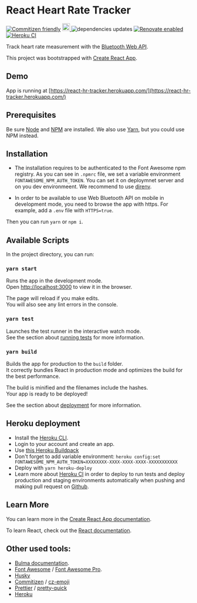 # React Heart Rate Tracker

[![Commitizen friendly](https://img.shields.io/badge/commitizen-friendly-brightgreen.svg)](http://commitizen.github.io/cz-cli/)
<a href="https://bulma.io">
<img src="https://bulma.io/images/made-with-bulma.png" alt="Made with Bulma" height="21">
</a>
<img id="badge" src="https://david-dm.org/proustibat/react-hr-tracker.svg" alt="dependencies updates">
[![Renovate enabled](https://img.shields.io/badge/RenovateBot-enabled-brightgreen.svg)](https://renovatebot.com/)
[![Heroku CI](https://img.shields.io/badge/Heroku%20-CI-blueviolet)](https://devcenter.heroku.com/articles/heroku-ci)

Track heart rate measurement with the [Bluetooth Web API](https://developer.mozilla.org/en-US/docs/Web/API/Web_Bluetooth_API).

This project was bootstrapped with [Create React App](https://github.com/facebook/create-react-app).

## Demo

App is running at [https://react-hr-tracker.herokuapp.com/](https://react-hr-tracker.herokuapp.com/)

## Prerequisites

Be sure [Node](https://nodejs.org/) and [NPM](https://www.npmjs.com/) are installed.
We also use [Yarn](https://classic.yarnpkg.com/), but you could use NPM instead.

## Installation

- The installation requires to be authenticated to the Font Awesome npm registry.
  As you can see in `.npmrc` file, we set a variable environment `FONTAWESOME_NPM_AUTH_TOKEN`. You can set it on deploymnet server and on you dev environmeent.
  We recommend to use [direnv](https://direnv.net/).

- In order to be available to use Web Bluetooth API on mobile in development mode, you need to browse the app with https.
  For example, add a `.env` file with `HTTPS=true`.

Then you can run `yarn` or `npm i`.

## Available Scripts

In the project directory, you can run:

### `yarn start`

Runs the app in the development mode.<br />
Open [http://localhost:3000](http://localhost:3000) to view it in the browser.

The page will reload if you make edits.<br />
You will also see any lint errors in the console.

### `yarn test`

Launches the test runner in the interactive watch mode.<br />
See the section about [running tests](https://facebook.github.io/create-react-app/docs/running-tests) for more information.

### `yarn build`

Builds the app for production to the `build` folder.<br />
It correctly bundles React in production mode and optimizes the build for the best performance.

The build is minified and the filenames include the hashes.<br />
Your app is ready to be deployed!

See the section about [deployment](https://facebook.github.io/create-react-app/docs/deployment) for more information.

## Heroku deployment

- Install the [Heroku CLI](https://devcenter.heroku.com/articles/heroku-cli).
- Login to your account and create an app.
- Use [this Heroku Buildpack](https://github.com/mars/create-react-app-buildpack)
- Don't forget to add variable environment: `heroku config:set FONTAWESOME_NPM_AUTH_TOKEN=XXXXXXXX-XXXX-XXXX-XXXX-XXXXXXXXXXX`
- Deploy with `yarn heroku-deploy`
- Learn more about [Heroku CI](https://devcenter.heroku.com/articles/heroku-ci) in order to deploy to run tests and deploy production and staging environments automatically when pushing and making pull request on [Github](https://devcenter.heroku.com/articles/github-integration#automatic-deploys).

## Learn More

You can learn more in the [Create React App documentation](https://facebook.github.io/create-react-app/docs/getting-started).

To learn React, check out the [React documentation](https://reactjs.org/).

## Other used tools:

- [Bulma documentation](https://bulma.io/documentation/).
- [Font Awesome](https://fontawesome.com/) / [Font Awesome Pro](https://fontawesome.com/pro).
- [Husky](https://github.com/typicode/husky#readme)
- [Commitizen](http://commitizen.github.io/cz-cli/) / [cz-emoji](https://github.com/ngryman/cz-emoji)
- [Prettier](https://prettier.io/) / [pretty-quick](https://github.com/azz/pretty-quick#readme)
- [Heroku](https://devcenter.heroku.com/categories/reference)
